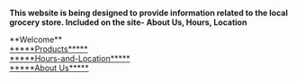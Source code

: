 **This website is being designed to provide information related to the local grocery store. Included on the site- About Us, Hours, Location**
<!DOCTYPE html>  
<html
	<head>
     	<body>
   			**Welcome**  <br>
			<a href="https://zperov.github.io/Products">*****Products*****</a> <br>
			<a href="https://zperov.github.io/Hours-and-Location">*****Hours-and-Location*****</a> <br>
			<a href="https://zperov.github.io/About-Us/">*****About Us*****</a> <br>
			<b *****Site under Construction***** /b>
		</body>
</html>

